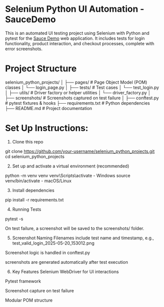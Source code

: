 # Selenium Python UI Automation - SauceDemo

This is an automated UI testing project using Selenium with Python and pytest for the [Sauce Demo](https://www.saucedemo.com/) web application. It includes tests for login functionality, product interaction, and checkout processes, complete with error screenshots.


# Project Structure

selenium_python_projects/
│
├── pages/ # Page Object Model (POM) classes
│ └── login_page.py
│
├── tests/ # Test cases
│ └── test_login.py
│
├── utils/ # Driver factory or helper utilities
│ └── driver_factory.py
│
├── screenshots/ # Screenshots captured on test failure
│
├── conftest.py # pytest fixtures & hooks
├── requirements.txt # Python dependencies
├── README.md # Project documentation



# Set Up Instructions:

1. Clone this repo

git clone https://github.com/your-username/selenium_python_projects.git
cd selenium_python_projects

2. Set up and activate a virtual environment (recommended)

python -m venv venv
venv\Scripts\activate - Windows
source venv/bin/activate - macOS/Linux

3. Install dependencies

pip install -r requirements.txt

4. Running Tests

pytest -s

On test failure, a screenshot will be saved to the screenshots/ folder.

5. Screenshot Naming 
Filenames include test name and timestamp, e.g., test_valid_login_2025-05-20_153012.png

Screenshot logic is handled in conftest.py

screenshots are generated automatically after test execution

6. Key Features
Selenium WebDriver for UI interactions

Pytest framework

Screenshot capture on test failure

Modular POM structure

